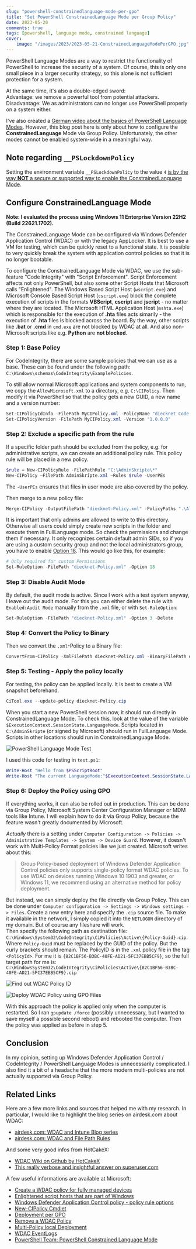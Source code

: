 ```yaml
---
slug: "powershell-constrainedlanguage-mode-per-gpo"
title: "Set PowerShell ConstrainedLanguage Mode per Group Policy"
date: 2023-05-20
comments: true
tags: [powershell, language mode, constrained language]
cover: 
    image: "/images/2023/2023-05-21-ConstrainedLanguageModePerGPO.jpg"
---
```

PowerShell Language Modes are a way to restrict the functionality of PowerShell to increase the security of a system. Of course, this is only one small piece in a larger security strategy, so this alone is not sufficient protection for a system.

At the same time, it's also a double-edged sword:  
Advantage: we remove a powerful tool from potential attackers.  
Disadvantage: We as administrators can no longer use PowerShell properly on a system either.

I've also created a [German video about the basics of PowerShell Language Modes](https://www.youtube.com/watch?v=WmgwybaNwjg). However, this blog post here is only about how to configure the **ConstrainedLanguage** Mode via Group Policy. Unfortunately, the other modes cannot be enabled system-wide in a meaningful way.

## Note regarding `__PSLockdownPolicy`

Setting the environment variable `__PSLockdownPolicy` to the value `4` [is by the way **NOT** a secure or supported way to enable the ConstrainedLanguage Mode](https://devblogs.microsoft.com/powershell/powershell-constrained-language-mode/).

## Configure ConstrainedLanguage Mode

**Note: I evaluated the process using Windows 11 Enterprise Version 22H2 (Build 22621.1702).**

The ConstrainedLanguage Mode can be configured via Windows Defender Application Control (WDAC) or with the legacy AppLocker.
It is best to use a VM for testing, which can be quickly reset to a functional state. It is possible to very quickly break the system with application control policies so that it is no longer bootable.

To configure the ConstrainedLanguage Mode via WDAC, we use the sub-feature "Code Integrity" with "Script Enforcement". Script Enforcement affects not only PowerShell, but also some other Script Hosts that Microsoft calls "Enlightened". The Windows Based Script Host (`wscript.exe`) and Microsoft Console Based Script Host (`cscript.exe`) block the complete execution of scripts in the formats **VBScript**, **cscript** and **jscript** - no matter where they are located.
The Microsoft HTML Application Host (`mshta.exe`) which is responsible for the execution of **.hta** files acts simarily - the execution of **.hta** files is blocked across the board. By the way, other scripts like **.bat** or **.cmd** in `cmd.exe` are not blocked by WDAC at all. And also non-Microsoft scripts like e.g. **Python** are **not blocked**.

### Step 1: Base Policy

For CodeIntegrity, there are some sample policies that we can use as a base. These can be found under the following path:
`C:\Windows\schemas\CodeIntegrity\ExamplePolicies`.

To still allow normal Microsoft applications and system components to run, we copy the `AllowMicrosoft.xml` to a directory, e.g. `C:\CIPolicy`. Then modify it via PowerShell so that the policy gets a new GUID, a new name and a version number:

```ps1
Set-CIPolicyIdInfo -FilePath MyCIPolicy.xml -PolicyName "diecknet Code Integrity" -ResetPolicyID
Set-CIPolicyVersion -FilePath MyCIPolicy.xml -Version "1.0.0.0"
```

### Step 2: Exclude a specific path from the rule

If a specific folder path should be excluded from the policy, e.g. for administrative scripts, we can create an additional policy rule. This policy rule will be placed in a new policy.

```ps1
$rule = New-CIPolicyRule -FilePathRule "C:\AdminSkripte\*"
New-CIPolicy –FilePath AdminSkripte.xml –Rules $rule -UserPEs
```

The `-UserPEs` ensures that files in user mode are also covered by the policy.

Then merge to a new policy file:

```ps1
Merge-CIPolicy -OutputFilePath "diecknet-Policy.xml" -PolicyPaths ".\AllowMicrosoft.xml",".\AdminSkripte.xml"
```

It is important that only admins are allowed to write to this directory. Otherwise all users could simply create new scripts in the folder and execute them in FullLanguage mode.
So check the permissions and change them if necessary. It only recognizes certain default admin SIDs, so if you are using a custom security group and not the local administrators group, you have to enable [Option 18](https://learn.microsoft.com/en-us/windows/security/threat-protection/windows-defender-application-control/select-types-of-rules-to-create#table-1-windows-defender-application-control-policy---policy-rule-options). This would go like this, for example:

```ps1
# Only required for custom Permissions
Set-RuleOption -FilePath "diecknet-Policy.xml" -Option 18
```

### Step 3: Disable Audit Mode

By default, the audit mode is active. Since I work with a test system anyway, I leave out the audit mode.
For this you can either delete the rule with `Enabled:Audit Mode` manually from the `.xml` file, or with `Set-RuleOption`:

```ps1
Set-RuleOption -FilePath "diecknet-Policy.xml" -Option 3 -Delete
```

### Step 4: Convert the Policy to Binary

Then we convert the `.xml`-Policy to a Binary file:

```ps1
ConvertFrom-CIPolicy -XmlFilePath diecknet-Policy.xml -BinaryFilePath diecknet-Policy.cip
```

### Step 5: Testing - Apply the policy locally

For testing, the policy can be applied locally. It is best to create a VM snapshot beforehand.

```ps1
CiTool.exe --update-policy diecknet-Policy.cip
```

When you start a new PowerShell session now, it should run directly in ConstrainedLanguage Mode. To check this, look at the value of the variable `$ExecutionContext.SessionState.LanguageMode`. Scripts located in `C:\AdminSkripte` (or signed by Microsoft) should run in FullLanguage Mode. Scripts in other locations should run in ConstrainedLanguage Mode.

![PowerShell Language Mode Test](/images/2023/2023-05-20-PSLanguageModeTest.jpg)

I used this code for testing in `test.ps1`:

```ps1
Write-Host "Hello from $PSScriptRoot"
Write-Host "The current LanguageMode:"$ExecutionContext.SessionState.LanguageMode
```

### Step 6: Deploy the Policy using GPO

If everything works, it can also be rolled out in production. This can be done via Group Policy, Microsoft System Center Configuration Manager or MDM tools like Intune. I will explain how to do it via Group Policy, because the feature wasn't greatly documented by Microsoft.

*Actually* there is a setting under `Computer Configuration -> Policies -> Administrative Templates -> System -> Device Guard`. However, it doesn't work with Multi-Policy Format policies like we just created. Microsoft writes about this:

> Group Policy-based deployment of Windows Defender Application Control policies only supports single-policy format WDAC policies. To use WDAC on devices running Windows 10 1903 and greater, or Windows 11, we recommend using an alternative method for policy deployment.

But instead, we can simply deploy the file directly via Group Policy. This can be done under `Computer configuration -> Settings -> Windows settings -> Files`. Create a new entry here and specify the `.cip` source file. To make it available in the network, I simply copied it into the `NETLOGON` directory of my domain. But of course any fileshare will work.  
Then specify the following path as destination file: `C:\Windows\System32\CodeIntegrity\CiPolicies\Active\{Policy-Guid}.cip`.
Where `Policy-Guid` must be replaced by the GUID of the policy. But the curly brackets should remain. The PolicyID is in the `.xml` policy file in the tag `<PolicyId>`. For me it is `{82C1BF56-B3BC-40FE-AD21-5FC37EBB5CF9}`, so the full target path for me is: `C:\WindowsSystem32\CodeIntegrity\CiPolicies\Active\{82C1BF56-B3BC-40FE-AD21-5FC37EBB5CF9}.cip`

![Find out WDAC Policy ID](/images/2023/2023-05-20-WDAC-PolicyID.jpg)

![Deploy WDAC Policy using GPO Files](/images/2023/2023-05-20_GPO_File.jpg)

With this approach the policy is applied only when the computer is restarted. So I ran `gpupdate /force` (possibly unnecessary, but I wanted to save myself a possible second reboot) and rebooted the computer. Then the policy was applied as before in step 5.

## Conclusion

In my opinion, setting up Windows Defender Application Control / CodeIntegrity / PowerShell Language Modes is unnecessarily complicated. I also find it a bit of a headache that the more modern multi-policies are not actually supported via Group Policy.

## Related Links

Here are a few more links and sources that helped me with my research. In particular, I would like to highlight the blog series on airdesk.com about WDAC:

- [airdesk.com: WDAC and Intune Blog series](https://airdesk.com/2019/11/mdac-and-intune-blog-series/)
- [airdesk.com: WDAC and File Path Rules](https://airdesk.com/2019/11/mdac-and-path-rules/)

And some very good infos from HotCakeX:

- [WDAC Wiki on Github by HotCakeX](https://github.com/HotCakeX/Harden-Windows-Security/wiki/Introduction)
- [This really verbose and insightful answer on superuser.com](https://superuser.com/questions/1741554/i-cant-get-windows-defender-application-control-policy-working-in-windows-11/1771065#1771065)

A few useful informations are available at Microsoft:

- [Create a WDAC policy for fully managed devices](https://learn.microsoft.com/en-us/windows/security/threat-protection/windows-defender-application-control/create-wdac-policy-for-fully-managed-devices)
- [Enlightened script hosts that are part of Windows](https://learn.microsoft.com/en-us/windows/security/threat-protection/windows-defender-application-control/design/script-enforcement#enlightened-script-hosts-that-are-part-of-windows)
- [Windows Defender Application Control policy - policy rule options](https://learn.microsoft.com/en-us/windows/security/threat-protection/windows-defender-application-control/select-types-of-rules-to-create#table-1-windows-defender-application-control-policy---policy-rule-options)
- [New-CIPolicy Cmdlet](https://learn.microsoft.com/en-us/powershell/module/configci/new-cipolicy?view=windowsserver2022-ps)
- [Deployment per GPO](https://learn.microsoft.com/en-us/windows/security/threat-protection/windows-defender-application-control/deployment/deploy-windows-defender-application-control-policies-using-group-policy)
- [Remove a WDAC Policy](https://learn.microsoft.com/en-us/windows/security/threat-protection/windows-defender-application-control/disable-windows-defender-application-control-policies)
- [Multi-Policy local Deployment](https://learn.microsoft.com/en-us/windows/security/threat-protection/windows-defender-application-control/deploy-multiple-windows-defender-application-control-policies)
- [WDAC EventLogs](https://learn.microsoft.com/en-us/windows/security/threat-protection/windows-defender-application-control/event-id-explanations)
- [PowerShell Team: PowerShell Constrained Language Mode](https://devblogs.microsoft.com/powershell/powershell-constrained-language-mode/)
